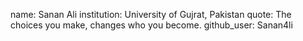 name: Sanan Ali
institution: University of Gujrat, Pakistan
quote: The choices you make, changes who you become.
github_user: Sanan4li
